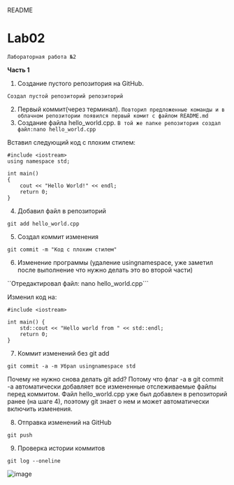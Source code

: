 README
# Lab02
```Лабораторная работа №2```

**Часть 1**

   1. Создание пустого репозитория на GitHub.
   
```Создал пустой репозиторий репозиторий```

   2. Первый коммит(через терминал).
```Повторил предложенные команды и в облачном репозитории появился первый комит с файлом README.md```
   3. Создание файла hello_world.cpp.
```В той же папке репозитория создал файл:nano hello_world.cpp```

Вставил следующий код с плохим стилем:

```
#include <iostream>
using namespace std;

int main()
{
    cout << "Hello World!" << endl;
    return 0;
}
```

4. Добавил файл в репозиторий

```git add hello_world.cpp```

5. Создал коммит изменения

```git commit -m "Код с плохим стилем"```

6. Изменение программы (удаление usingnamespace, уже заметил после выполнение что нужно делать это во второй части)

``Отредактировал файл: nano hello_world.cpp```

Изменил код на:

```
#include <iostream>

int main() {
    std::cout << "Hello world from " << std::endl;
    return 0;
}
```

7. Коммит изменений без git add

```
git commit -a -m Убрал usingnamespace std
```

Почему не нужно снова делать git add? Потому что флаг -a в git commit -a автоматически добавляет все измененные отслеживаемые файлы перед коммитом. Файл hello_world.cpp уже был добавлен в репозиторий ранее (на шаге 4), поэтому git знает о нем и может автоматически включить изменения.

8. Отправка изменений на GitHub

```git push```

9. Проверка истории коммитов

```git log --oneline```

![image](https://github.com/user-attachments/assets/2dd20f43-922e-4ec0-abdc-9877d55285ef)

